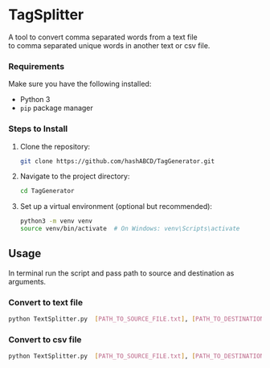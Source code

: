 # TagSplitter 
A tool to convert comma separated words from a text file <br>to comma separated unique words in another text or csv file. 

### Requirements
Make sure you have the following installed:
- Python 3
- `pip` package manager

### Steps to Install

1. Clone the repository:
    ``` bash
    git clone https://github.com/hashABCD/TagGenerator.git
    ```
2. Navigate to the project directory:

    ```bash
    cd TagGenerator
    ```

3. Set up a virtual environment (optional but recommended):

    ```bash
    python3 -m venv venv
    source venv/bin/activate  # On Windows: venv\Scripts\activate
    ```


## Usage
In terminal run the script and pass path to source and destination as arguments.

### Convert to text file
```bash
python TextSplitter.py  [PATH_TO_SOURCE_FILE.txt], [PATH_TO_DESTINATION_FILE.txt] 
```

### Convert to csv file
```bash
python TextSplitter.py  [PATH_TO_SOURCE_FILE.txt], [PATH_TO_DESTINATION_FILE.csv] 
```
